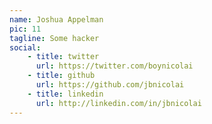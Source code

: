 ```yaml
---
name: Joshua Appelman
pic: 11
tagline: Some hacker
social:
    - title: twitter
      url: https://twitter.com/boynicolai
    - title: github
      url: https://github.com/jbnicolai
    - title: linkedin 
      url: http://linkedin.com/in/jbnicolai
---
```

